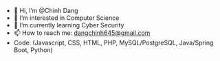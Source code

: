 - 👋 Hi, I’m @Chinh Dang
- 👀 I’m interested in Computer Science
- 🌱 I’m currently learning Cyber Security
- 📫 How to reach me: dangchinh645@gmail.com
- Code: (Javascript, CSS, HTML, PHP, MySQL/PostgreSQL, Java/Spring Boot, Python)

<!---
ChinhDangg/ChinhDangg is a ✨ special ✨ repository because its `README.md` (this file) appears on your GitHub profile.
You can click the Preview link to take a look at your changes.
--->
